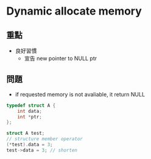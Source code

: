 # Dynamic allocate memory
## 重點
- 良好習慣
	- 宣告 new pointer to NULL ptr
## 問題
- if requested memory is not avaliable, it return NULL
```c
typedef struct A {
	int data;
	int *ptr;
};

struct A test;
// structure member operator
(*test).data = 3;
test->data = 3; // shorten
```
